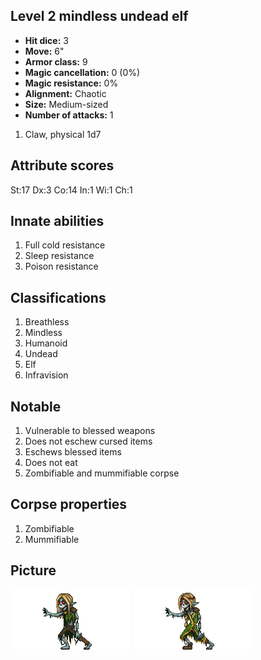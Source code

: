 ## Level 2 mindless undead elf

- **Hit dice:** 3
- **Move:** 6"
- **Armor class:** 9
- **Magic cancellation:** 0 (0%)
- **Magic resistance:** 0%
- **Alignment:** Chaotic
- **Size:** Medium-sized
- **Number of attacks:** 1
1. Claw, physical 1d7

## Attribute scores

St:17 Dx:3 Co:14 In:1 Wi:1 Ch:1

## Innate abilities

1. Full cold resistance
2. Sleep resistance
3. Poison resistance

## Classifications

1. Breathless
2. Mindless
3. Humanoid
4. Undead
5. Elf
6. Infravision

## Notable

1. Vulnerable to blessed weapons
2. Does not eschew cursed items
3. Eschews blessed items
4. Does not eat
5. Zombifiable and mummifiable corpse

## Corpse properties

1. Zombifiable
2. Mummifiable

## Picture

![Elf zombie](https://github.com/hyvanmielenpelit/GnollHackTileSet/blob/main/Monsters/elf_zombie/elf_zombie.png) ![Elf zombie](https://github.com/hyvanmielenpelit/GnollHackTileSet/blob/main/Monsters/elf_zombie/elf_zombie_female.png)
